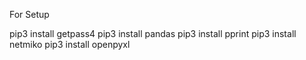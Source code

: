 For Setup

pip3 install getpass4
pip3 install pandas
pip3 install pprint
pip3 install netmiko
pip3 install openpyxl

